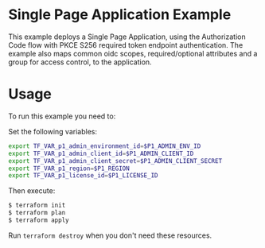 # Single Page Application Example

This example deploys a Single Page Application, using the Authorization Code flow with PKCE S256 required token endpoint authentication.  The example also maps common oidc scopes, required/optional attributes and a group for access control, to the application.

# Usage

To run this example you need to:

Set the following variables:
```bash
export TF_VAR_p1_admin_environment_id=$P1_ADMIN_ENV_ID
export TF_VAR_p1_admin_client_id=$P1_ADMIN_CLIENT_ID
export TF_VAR_p1_admin_client_secret=$P1_ADMIN_CLIENT_SECRET
export TF_VAR_p1_region=$P1_REGION
export TF_VAR_p1_license_id=$P1_LICENSE_ID
```

Then execute:

```bash
$ terraform init
$ terraform plan
$ terraform apply
```

Run `terraform destroy` when you don't need these resources.
